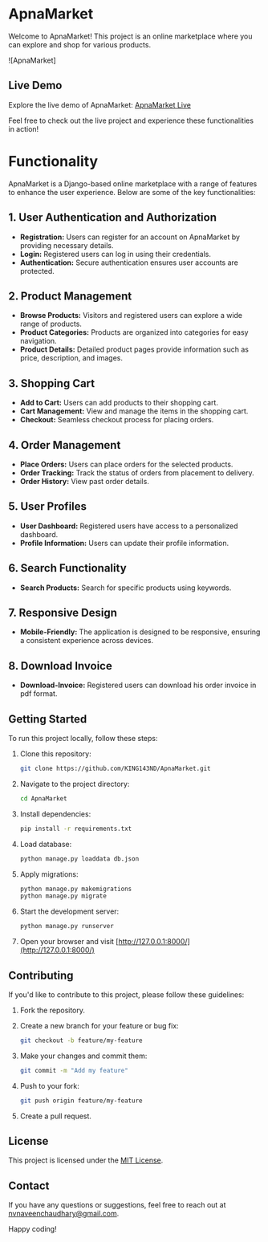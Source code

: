 # ApnaMarket

Welcome to ApnaMarket! This project is an online marketplace where you can explore and shop for various products.

![ApnaMarket]


## Live Demo

Explore the live demo of ApnaMarket: [ApnaMarket Live](https://apnamarket143.vercel.app/)

Feel free to check out the live project and experience these functionalities in action!


# Functionality

ApnaMarket is a Django-based online marketplace with a range of features to enhance the user experience. Below are some of the key functionalities:

## 1. User Authentication and Authorization

- **Registration:** Users can register for an account on ApnaMarket by providing necessary details.
- **Login:** Registered users can log in using their credentials.
- **Authentication:** Secure authentication ensures user accounts are protected.

## 2. Product Management

- **Browse Products:** Visitors and registered users can explore a wide range of products.
- **Product Categories:** Products are organized into categories for easy navigation.
- **Product Details:** Detailed product pages provide information such as price, description, and images.

## 3. Shopping Cart

- **Add to Cart:** Users can add products to their shopping cart.
- **Cart Management:** View and manage the items in the shopping cart.
- **Checkout:** Seamless checkout process for placing orders.

## 4. Order Management

- **Place Orders:** Users can place orders for the selected products.
- **Order Tracking:** Track the status of orders from placement to delivery.
- **Order History:** View past order details.

## 5. User Profiles

- **User Dashboard:** Registered users have access to a personalized dashboard.
- **Profile Information:** Users can update their profile information.

## 6. Search Functionality

- **Search Products:** Search for specific products using keywords.

## 7. Responsive Design

- **Mobile-Friendly:** The application is designed to be responsive, ensuring a consistent experience across devices.

## 8. Download Invoice

- **Download-Invoice:** Registered users can download his order invoice in pdf format.


## Getting Started

To run this project locally, follow these steps:

1. Clone this repository:

    ```bash
    git clone https://github.com/KING143ND/ApnaMarket.git
    ```

2. Navigate to the project directory:

    ```bash
    cd ApnaMarket
    ```

3. Install dependencies:

    ```bash
    pip install -r requirements.txt
    ```

4. Load database:

    ```bash
    python manage.py loaddata db.json
    ```

5. Apply migrations:

    ```bash
    python manage.py makemigrations
    python manage.py migrate
    ```

6. Start the development server:

    ```bash
    python manage.py runserver
    ```

7. Open your browser and visit [http://127.0.0.1:8000/](http://127.0.0.1:8000/)


## Contributing

If you'd like to contribute to this project, please follow these guidelines:

1. Fork the repository.
2. Create a new branch for your feature or bug fix:

    ```bash
    git checkout -b feature/my-feature
    ```

3. Make your changes and commit them:

    ```bash
    git commit -m "Add my feature"
    ```

4. Push to your fork:

    ```bash
    git push origin feature/my-feature
    ```

5. Create a pull request.


## License

This project is licensed under the [MIT License](LICENSE).


## Contact

If you have any questions or suggestions, feel free to reach out at [nvnaveenchaudhary@gmail.com](mailto:nvnaveenchaudhary@gmail.com).

Happy coding!
